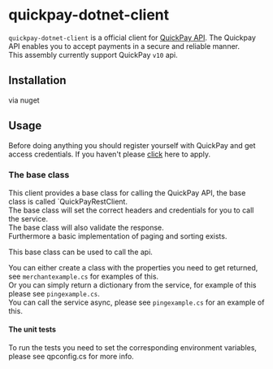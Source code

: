 # quickpay-dotnet-client
`quickpay-dotnet-client` is a official client for [QuickPay API](http://tech.quickpay.net/api). The Quickpay API enables you to accept payments in a secure and reliable manner.  
This assembly currently support QuickPay `v10` api.

## Installation
via nuget  

## Usage

Before doing anything you should register yourself with QuickPay and get access credentials. 
If you haven't please [click](https://quickpay.net/) here to apply.

### The base class

This client provides a base class for calling the QuickPay API, the base class is called `QuickPayRestClient.  
The base class will set the correct headers and credentials for you to call the service.  
The base class will also validate the response.  
Furthermore a basic implementation of paging and sorting exists.  
  
This base class can be used to call the api.  
  
You can either create a class with the properties you need to get returned, see `merchantexample.cs` for examples of this.   
Or you can simply return a dictionary from the service, for example of this please see `pingexample.cs`.  
You can call the service async, please see `pingexample.cs` for an example of this.  

#### The unit tests

To run the tests you need to set the corresponding environment variables, please see qpconfig.cs for more info.  